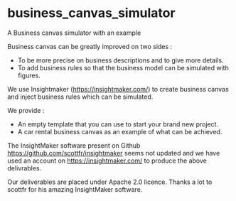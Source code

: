 # business_canvas_simulator
A Business canvas simulator with an example

Business canvas can be greatly improved on two sides :
- To be more precise on business descriptions and to give more details.
- To add business rules so that the business model can be simulated with figures.

We use Insightmaker (https://insightmaker.com/) to create business canvas and inject business rules which can be simulated.

We provide :
- An empty template that you can use to start your brand new project.
- A car rental business canvas as an example of what can be achieved.

The InsightMaker software present on Github https://github.com/scottfr/insightmaker seems not updated and we have used an account on https://insightmaker.com/ to produce the above delivrables.

Our deliverables are placed under Apache 2.0 licence.
Thanks a lot to scottfr for his amazing InsightMaker software.
